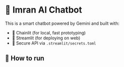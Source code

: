 # 🤖 Imran AI Chatbot

This is a smart chatbot powered by Gemini and built with:

- 🔹 Chainlit (for local, fast prototyping)
- 🔹 Streamlit (for deploying on web)
- 🔐 Secure API via `.streamlit/secrets.toml`

## 🚀 How to run
